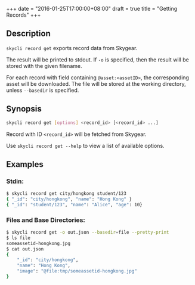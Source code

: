 +++
date = "2016-01-25T17:00:00+08:00"
draft = true
title = "Getting Records"
+++

## Description
`skycli record get` exports record data from Skygear.

The result will be printed to stdout. If `-o` is specified, then the result will be stored with the given filename.

For each record with field containing `@asset:<assetID>`, the corresponding
asset will be downloaded. The file will be stored at the working directory,
unless `--basedir` is specified.

## Synopsis

```bash
skycli record get [options] <record_id> [<record_id> ...]
```

Record with ID `<record_id>` will be fetched from Skygear.

Use `skycli record get --help` to view a list of available options.

## Examples

### Stdin:
```bash
$ skycli record get city/hongkong student/123
{ "_id": "city/hongkong", "name": "Hong Kong" }
{ "_id": "student/123", "name": "Alice", "age": 10}
```

### Files and Base Directories:
```bash
$ skycli record get -o out.json --basedir=file --pretty-print
$ ls file
someassetid-hongkong.jpg
$ cat out.json
{ 
    "_id": "city/hongkong",
    "name": "Hong Kong",
    "image": "@file:tmp/someassetid-hongkong.jpg" 
}
```
